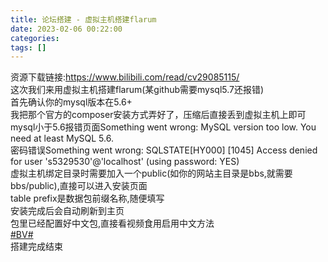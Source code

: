 ```yaml
---
title: 论坛搭建 - 虚拟主机搭建flarum
date: 2023-02-06 00:22:00
categories: 
tags: []
---
```


资源下载链接:https://www.bilibili.com/read/cv29085115/</br>这次我们来用虚拟主机搭建flarum(某github需要mysql5.7还报错)</br>首先确认你的mysql版本在5.6+</br>我把那个官方的composer安装方式弄好了，压缩后直接丢到虚拟主机上即可</br>mysql小于5.6报错页面Something went wrong: MySQL version too low. You need at least MySQL 5.6.</br>密码错误Something went wrong: SQLSTATE[HY000] [1045] Access denied for user 's5329530'@'localhost' (using password: YES)</br>虚拟主机绑定目录时需要加入一个public(如你的网站主目录是bbs,就需要bbs/public),直接可以进入安装页面</br>table prefix是数据包前缀名称,随便填写</br>安装完成后会自动刷新到主页</br>包里已经配置好中文包,直接看视频食用启用中文方法</br>[#BV#][2]</br>搭建完成结束

[1]: https://caiyun.139.com/m/i?135Ce8H2tpZTS
[2]: https://www.bilibili.com/video/BV1Zy4y1D7Mk
